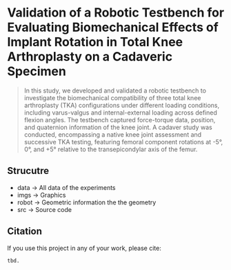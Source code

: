 # Validation of a Robotic Testbench for Evaluating Biomechanical Effects of Implant Rotation in Total Knee Arthroplasty on a Cadaveric Specimen

>In this study, we developed and validated a robotic testbench to investigate the biomechanical compatibility of three total knee arthroplasty (TKA) configurations under different loading conditions, including varus-valgus and internal-external loading across defined flexion angles. The testbench captured force-torque data, position, and quaternion information of the knee joint. A cadaver study was conducted, encompassing a native knee joint assessment and successive TKA testing, featuring femoral component rotations at -5°, 0°, and +5° relative to the transepicondylar axis of the femur.


## Strucutre

* data -> All data of the experiments
* imgs -> Graphics
* robot -> Geometric information the the geometry
* src -> Source code 

## Citation

If you use this project in any of your work, please cite:

```
tbd.
```